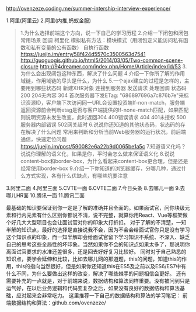 http://ovenzeze.coding.me/summer-intership-interview-experience/

1.阿里(阿里云)
2.阿里(内推,蚂蚁金服)
>1.为什么选择前端这个方向，说一下自己的学习历程
 2.介绍一下闭包和闭包常用场景
 回调 柯里化
 模拟私有方法：模块模式（用闭包定义能访问私有函数和私有变量的公有函数）
 自执行函数
 https://juejin.im/entry/58f424d5570c3500563d7541
 http://guoguogis.github.io/html5/2014/03/05/Two-common-scene-closure
 http://94dreamer.com/index.php/Home/Article/index/id/53
 3.为什么会出现闭包这种东西，解决了什么问题
 4.介绍一下你所了解的作用域链，作用域链的尽头是什么，为什么
 5.一个ajax建立的过程是怎样的，主要用到哪些状态码
 新建XHR对象
 连接到服务器
 发送请求
 处理回调
 状态码 200 204无内容 
 304 首次服务器下发ETag: "686897696a7c876b7e"来标识资源ID，客户端下次访问同一URL会设置投资端If-non-match，服务端返回资源前会判断etag是否与客户端提供的If-none-match匹配，如果匹配则说明资源未发生改变，此时返回304
 400错误请求 404 401未授权 500服务器内部错误 502网关超时
 6.说说你还知道的其他状态码，状态码的存在解决了什么问题
 常用来判断和分析当前Web服务器的运行状况，前后端通信，快速定位问题
 https://juejin.im/post/590082e6a22b9d0065be1a5c
 7.知道语义化吗？说说你理解的语义化，如果是你，平时会怎么做来保证语义化
 8.说说content-box和border-box，为什么看起来content-box更合理，但是还是经常使用border-box
 9.介绍一下你知道的浏览器缓存，分哪几种，通过什么方式实现，各有什么优缺点，有哪些坑要注意

3.阿里二面
4.阿里三面
5.CVTE一面
6.CVTE二面
7.今日头条
8.去哪儿一面
9.去哪儿HR面
10.腾讯一面
11.腾讯二面



最基础的知识要保证到你一定是了解的准确并且全面的。如果面试官，问你块级元素和行内元素有什么区别你都说不清，说不完整，就算你用React、Vue等框架做个好几大大型项目也会让面试官对你的印象大打折扣。
对于了解的不清楚，一知半解的知识点，最好的选择是直接说我不会，因为不会会给面试官你只是没有学习这个知识点的印象，而一知半解却会给面试官留下学习知识不系统、不深入、缺乏自己的思考这些全局性的坏印象。当然如果你不会的知识点如果太多了，那说明你离面试官要求的水准还差很多，还是回去好好复习比较好。
同时对于自己熟悉的知识点，要学会延伸和比较，比如去哪儿网的那道题，this的问题，知道this的作用，this的指向当然很好，但是如果你还知道this在ES5及之前以及ES6/ES7中有什么不同，为什么要做出这样的改变，解决了哪些棘手的问题相信会更好。
还有需要补充的一点就是，对于前端来说，数据结构和算法同样重要。没有被问到只是运气好，在以后业务逻辑和代码变复杂之后，如果没有良好的数据结构和算法基础，应对起来会非常吃力。
这里推荐一下自己的数据结构和算法的学习笔记：
前端数据结构和算法：github.com/ovenzeze/